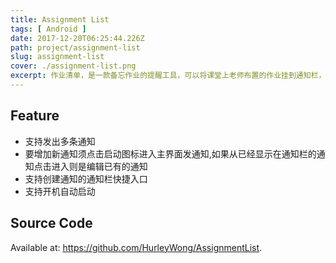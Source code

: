 ```yaml
---
title: Assignment List
tags: [ Android ]
date: 2017-12-20T06:25:44.226Z
path: project/assignment-list
slug: assignment-list
cover: ./assignment-list.png
excerpt: 作业清单，是一款备忘作业的提醒工具，可以将课堂上老师布置的作业挂到通知栏，可以方便地记录作业并且避免了重新进入应用查看。
---
```


## Feature

* 支持发出多条通知
* 要增加新通知须点击启动图标进入主界面发通知,如果从已经显示在通知栏的通知点击进入则是编辑已有的通知
* 支持创建通知的通知栏快捷入口
* 支持开机自动启动

## Source Code

Available at: https://github.com/HurleyWong/AssignmentList.